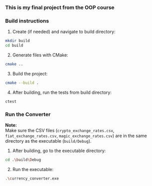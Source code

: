 ### This is my final project from the OOP course

### Build instructions

1. Create (if needed) and navigate to build directory:

```bash
mkdir build
cd build
```

2. Generate files with CMake:

```bash
cmake ..
```

3. Build the project:

```bash
cmake --build .
```

4. After building, run the tests from build directory:

```bash
ctest
```

### Run the Converter

**Note:**  
Make sure the CSV files (`crypto_exchange_rates.csv`, `fiat_exchange_rates.csv`, `magic_exchange_rates.csv`) are in the same directory as the executable (`build/Debug`).

1. After building, go to the executable directory:

```bash
cd .\build\Debug
```

2. Run the executable:

```bash
.\currency_converter.exe
```